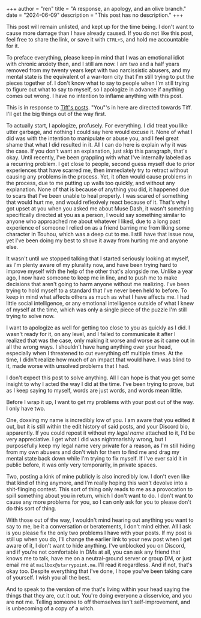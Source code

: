 +++
author = "ren"
title = "A response, an apology, and an olive branch."
date = "2024-06-09"
description = "This post has no description."
+++

This post will remain unlisted, and kept up for the time being. I don't want to cause more damage than I have already caused. If you do not like this post, feel free to share the link, or save it with `CTRL+S`, and hold me accountable for it.

To preface everything, please keep in mind that I was an emotional idiot with chronic anxiety then, and I still am now. I am two and a half years removed from my twenty years kept with two narcissistic abusers, and my mental state is the equivalent of a war-torn city that I'm still trying to put the pieces together of. I don't know what to say to people when I'm still trying to figure out what to say to myself, so I apologize in advance if anything comes out wrong. I have no intention to inflame anything with this post.

This is in response to [Tiff's posts](https://wetdry.world/@TiffanyNeat/112503570970280988). "You"'s in here are directed towards Tiff. I'll get the big things out of the way first.

To actually start, I apologize, profusely. For everything. I did treat you like utter garbage, and nothing I could say here would excuse it. None of what I did was with the intention to manipulate or abuse you, and I feel great shame that what I did resulted in it. All I can do here is explain why it was the case. If you don't want an explanation, just skip this paragraph, that's okay. Until recently, I've been grappling with what I've internally labeled as a recurring problem. I get close to people, second guess myself due to prior experiences that have scarred me, then immediately try to retract without causing any problems in the process. Yet, it often would cause problems in the process, due to me putting up walls too quickly, and without any explanation. None of that is because of anything you did, it happened due to scars that I've been unable to heal properly. I was scared of something that would hurt me, and would reflexively react because of it. That's why I got upset at you when you asked me about Muse Dash, it wasn't something specifically directed at you as a person, I would say something similar to anyone who approached me about whatever I liked, due to a long past experience of someone I relied on as a friend barring me from liking some character in Touhou, which was a deep cut to me. I still have that issue now, yet I've been doing my best to shove it away from hurting me and anyone else.

It wasn't until we stopped talking that I started seriously looking at myself, as I'm plenty aware of my plurality now, and have been trying hard to improve myself with the help of the other that's alongside me. Unlike a year ago, I now have someone to keep me in line, and to push me to make decisions that aren't going to harm anyone without me realizing. I've been trying to hold myself to a standard that I've never been held to before. To keep in mind what affects others as much as what I have affects me. I had little social intelligence, or any emotional intelligence outside of what I knew of myself at the time, which was only a single piece of the puzzle I'm still trying to solve now.

I want to apologize as well for getting too close to you as quickly as I did. I wasn't ready for it, on any level, and I failed to communicate it after I realized that was the case, only making it worse and worse as it came out in all the wrong ways. I shouldn't have hung anything over your head, especially when I threatened to cut everything off multiple times. At the time, I didn't realize how much of an impact that would have. I was blind to it, made worse with unsolved problems that I had.

I don't expect this post to solve anything. All I can hope is that you get some insight to why I acted the way I did at the time. I've been trying to prove, but as I keep saying to myself, words are just words, and words mean little.

Before I wrap it up, I want to get my problems with your post out of the way. I only have two.

One, doxxing my name is incredibly low of you. I am aware that you edited it out, but it is still within the edit history of said posts, and your Discord bio, apparently. If you could repost it without my *legal name* attached to it, I'd be very appreciative. I get what I did was nightmarishly wrong, but I purposefully keep my legal name very private for a reason, as I'm still hiding from my own abusers and don't wish for them to find me and drag my mental state back down while I'm trying to fix myself. If I've ever said it in public before, it was only very temporarily, in private spaces.

Two, posting a kink of mine publicly is also incredibly low. I don't even like that kind of thing anymore, and I'm really hoping this won't devolve into a shit-flinging contest. This sort of thing only reads to me as a provocation to spill something about you in return, which I don't want to do. I don't want to cause any more problems for you, so I can only ask for you to please don't do this sort of thing.

With those out of the way, I wouldn't mind hearing out anything you want to say to me, be it a conversation or beratements, I don't mind either. All I ask is you please fix the only two problems I have with your posts. If my post is still up when you do, I'll change the earlier link to your new post when I get aware of it, I don't want to hide anything. I've unblocked you on Discord, and if you're not comfortable in DMs at all, you can ask any friend that knows me to talk, have me on a neutral-ground server or group DM, or just email me at `mailbox@starrypoint.me`. I'll read it regardless. And if not, that's okay too. Despite everything that I've done, I hope you've been taking care of yourself. I wish you all the best.

And to speak to the version of me that's living within your head saying the things that they are, cut it out. You're doing everyone a disservice, and you are not me. Telling someone to off themselves isn't self-improvement, and is unbecoming of a copy of a witch.